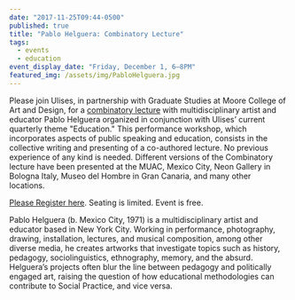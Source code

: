 ```yaml
---
date: "2017-11-25T09:44-0500"
published: true
title: "Pablo Helguera: Combinatory Lecture"
tags:
  - events
  - education
event_display_date: "Friday, December 1, 6–8PM"
featured_img: /assets/img/PabloHelguera.jpg
---
```


Please join Ulises, in partnership with Graduate Studies at Moore College of Art and Design, for a [combinatory lecture](https://www.facebook.com/events/132015904130410/?notif_t=plan_user_associated&notif_id=1511615421012705) with multidisciplinary artist and educator Pablo Helguera organized in conjunction with Ulises’ current quarterly theme "Education." This performance workshop, which incorporates aspects of public speaking and education, consists in the collective writing and presenting of a co-authored lecture. No previous experience of any kind is needed. Different versions of the Combinatory lecture have been presented at the MUAC, Mexico City, Neon Gallery in Bologna Italy, Museo del Hombre in Gran Canaria, and many other locations.

[Please Register here](https://www.eventbrite.com/e/pablo-helguera-combinatory-lecture-tickets-40716307572?aff=efbeventtix#tickets). Seating is limited. Event is free.

Pablo Helguera (b. Mexico City, 1971) is a multidisciplinary artist and educator based in New York City. Working in performance, photography, drawing, installation, lectures, and musical composition, among other diverse media, he creates artworks that investigate topics such as history, pedagogy, sociolinguistics, ethnography, memory, and the absurd. Helguera’s projects often blur the line between pedagogy and politically engaged art, raising the question of how educational methodologies can contribute to Social Practice, and vice versa.
